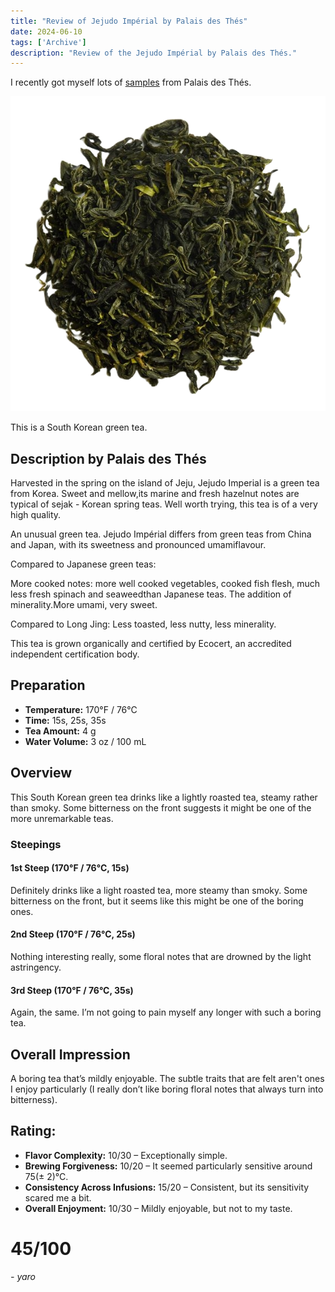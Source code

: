 ```yaml
---
title: "Review of Jejudo Impérial by Palais des Thés"
date: 2024-06-10
tags: ['Archive']
description: "Review of the Jejudo Impérial by Palais des Thés."
---
```


I recently got myself lots of [samples](https://skoomaden.me/posts/new-palais-des-thes-samples-/) from Palais des Thés.

![](<file (12).png>)

This is a South Korean green tea.

## Description by Palais des Thés
Harvested in the spring on the island of Jeju, Jejudo Imperial is a green tea from Korea. Sweet and mellow,its marine and fresh hazelnut notes are typical of sejak - Korean spring teas. Well worth trying, this tea is of a very high quality.

An unusual green tea. Jejudo Impérial differs from green teas from China and Japan, with its sweetness and pronounced umamiflavour.

Compared to Japanese green teas:

More cooked notes: more well cooked vegetables, cooked fish flesh, much less fresh spinach and seaweedthan Japanese teas. The addition of minerality.More umami, very sweet.

Compared to Long Jing: Less toasted, less nutty, less minerality.

This tea is grown organically and certified by Ecocert, an accredited independent certification body.

## Preparation

- **Temperature:** 170°F / 76°C
- **Time:** 15s, 25s, 35s
- **Tea Amount:** 4 g
- **Water Volume:** 3 oz / 100 mL

## Overview

This South Korean green tea drinks like a lightly roasted tea, steamy rather than smoky. Some bitterness on the front suggests it might be one of the more unremarkable teas.

### Steepings

#### 1st Steep (170°F / 76°C, 15s)

Definitely drinks like a light roasted tea, more steamy than smoky. Some bitterness on the front, but it seems like this might be one of the boring ones.

#### 2nd Steep (170°F / 76°C, 25s)

Nothing interesting really, some floral notes that are drowned by the light astringency.

#### 3rd Steep (170°F / 76°C, 35s)

Again, the same. I’m not going to pain myself any longer with such a boring tea.

## Overall Impression

A boring tea that’s mildly enjoyable. The subtle traits that are felt aren't ones I enjoy particularly (I really don’t like boring floral notes that always turn into bitterness).

## Rating:

- **Flavor Complexity:** 10/30 – Exceptionally simple.
- **Brewing Forgiveness:** 10/20 – It seemed particularly sensitive around 75(± 2)°C.
- **Consistency Across Infusions:** 15/20 – Consistent, but its sensitivity scared me a bit.
- **Overall Enjoyment:** 10/30 – Mildly enjoyable, but not to my taste.

# 45/100

*- yaro*
